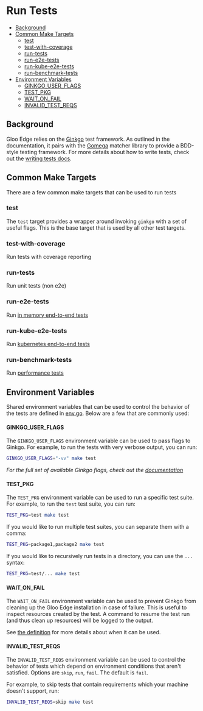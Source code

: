 # Run Tests
- [Background](#background)
- [Common Make Targets](#common-make-targets)
  - [test](#test)
  - [test-with-coverage](#test-with-coverage)
  - [run-tests](#run-tests)
  - [run-e2e-tests](#run-e2e-tests)
  - [run-kube-e2e-tests](#run-kube-e2e-tests)
  - [run-benchmark-tests](#run-benchmark-tests)
- [Environment Variables](#environment-variables)
  - [GINKGO_USER_FLAGS](#ginkgo_user_flags)
  - [TEST_PKG](#test_pkg)
  - [WAIT_ON_FAIL](#wait_on_fail)
  - [INVALID_TEST_REQS](#invalid_test_reqs)

## Background
Gloo Edge relies on the [Ginkgo](https://onsi.github.io/ginkgo/) test framework. As outlined in the documentation, it pairs with the [Gomega](https://onsi.github.io/gomega/) matcher library to provide a BDD-style testing framework. For more details about how to write tests, check out the [writing tests docs](writing-tests.md).

## Common Make Targets
There are a few common make targets that can be used to run tests

### test
The `test` target provides a wrapper around invoking `ginkgo` with a set of useful flags. This is the base target that is used by all other test targets.

### test-with-coverage
Run tests with coverage reporting

### run-tests
Run unit tests (non e2e)

### run-e2e-tests
Run [in memory end-to-end tests](e2e-tests.md)

### run-kube-e2e-tests
Run [kubernetes end-to-end tests](kube-e2e-tests.md)

### run-benchmark-tests
Run [performance tests](performance-tests.md)


## Environment Variables
Shared environment variables that can be used to control the behavior of the tests are defined in [env.go](/test/testutils/env.go). Below are a few that are commonly used:

#### GINKGO_USER_FLAGS
The `GINKGO_USER_FLAGS` environment variable can be used to pass flags to Ginkgo. For example, to run the tests with very verbose output, you can run:
```bash
GINKGO_USER_FLAGS="-vv" make test
````
*For the full set of available Ginkgo flags, check out the [documentation](https://onsi.github.io/ginkgo/#ginkgo-cli-overview)*

#### TEST_PKG
The `TEST_PKG` environment variable can be used to run a specific test suite. For example, to run the `test` test suite, you can run:
```bash
TEST_PKG=test make test
```

If you would like to run multiple test suites, you can separate them with a comma:
```bash
TEST_PKG=package1,package2 make test
```

If you would like to recursively run tests in a directory, you can use the `...` syntax:
```bash
TEST_PKG=test/... make test
```

#### WAIT_ON_FAIL
The `WAIT_ON_FAIL` environment variable can be used to prevent Ginkgo from cleaning up the Gloo Edge installation in case of failure. This is useful to inspect resources created by the test. A command to resume the test run (and thus clean up resources) will be logged to the output.

See [the definition](/test/testutils/env.go) for more details about when it can be used.

#### INVALID_TEST_REQS
The `INVALID_TEST_REQS` environment variable can be used to control the behavior of tests which depend on environment conditions that aren't satisfied. Options are `skip`, `run`, `fail`. The default is `fail`.

For example, to skip tests that contain requirements which your machine doesn't support, run:
```bash
INVALID_TEST_REQS=skip make test
```